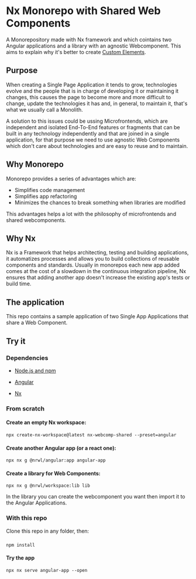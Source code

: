 # Nx Monorepo with Shared Web Components

A Monorepository made with Nx framework and which cointains two Angular applications and a library with an agnostic
Webcomponent. This aims to explain why it's better to create [Custom Elements](https://developers.google.com/web/fundamentals/web-components/customelements).

## Purpose

When creating a Single Page Application it tends to grow, technologies evolve and the people that is in charge of developing it or maintaining it changes, this causes 
the page to become more and more difficult to change, update the technologies it has and, in general, to maintain it, that's what we usually call a Monolith.

A solution to this issues could be ussing Microfrontends, which are independent and isolated End-To-End features or fragments that can be built in any technology independently and that are joined in a single application, for that purpose we need to use agnostic Web Components which don't care about technologies and are easy to reuse and to maintain.

## Why Monorepo

Monorepo provides a series of advantages which are:
- Simplifies code management
- Simplifies app refactoring
- Minimizes the chances to break something when libraries are modified

This advantages helps a lot with the philosophy of microfrontends and shared webcomponents. 

## Why Nx

Nx is a Framework that helps architecting, testing and building applications, it automatizes processes and allows you to build collections of reusable components and standards.
Usually in monorepos each new app added comes at the cost of a slowdown in the continuous integration pipeline, Nx ensures that adding another app doesn't increase the
existing app's tests or build time. 

## The application

This repo contains a sample application of two Single App Applications that share a Web Component.

## Try it

### Dependencies
- [Node.js and npm](https://nodejs.org)

- [Angular](https://angular.io/guide/setup-local#install-the-angular-cli)

- [Nx](https://nx.dev/l/a/getting-started/nx-setup#install-nx)


### From scratch

#### Create an empty Nx workspace:
    npx create-nx-workspace@latest nx-webcomp-shared --preset=angular
#### Create another Angular app (or a react one):
    npx nx g @nrwl/angular:app angular-app
#### Create a library for Web Components:
    npx nx g @nrwl/workspace:lib lib
    
In the library you can create the webcomponent you want then import it to the Angular Applications.

### With this repo

Clone this repo in any folder, then:
### 
    npm install
    
#### Try the app
    npx nx serve angular-app --open